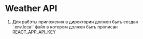 # Weather API

1. Для работы приложения в директории должен быть создан '.env.local' файл в котором должен быть прописан REACT_APP_API_KEY